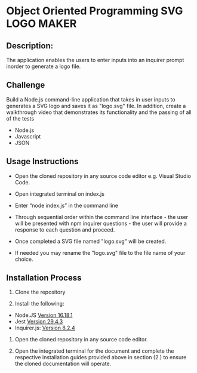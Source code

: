 # Object Oriented Programming SVG LOGO MAKER

## Description:
The application enables the users to enter inputs into an inquirer prompt inorder to generate a logo file.

## Challenge 
Build a Node.js command-line application that takes in user inputs to generates a SVG logo and saves it as "logo.svg" file. In addition, create a walkthrough video that demonstrates its functionality and the passing of all of the tests
* Node.js
* Javascript
* JSON

## Usage Instructions
* Open the cloned repository in any source code editor e.g. Visual Studio Code.
* Open integrated terminal on index.js
* Enter “node index.js” in the command line
* Through sequential order within the command line interface - the user will be presented with npm inquirer questions - the user will provide a response to each question and proceed.

* Once completed a SVG file named "logo.svg" will be created.
* If needed you may rename the "logo.svg" file to the file name of your choice.


## Installation Process
1. Clone the repository

2. Install the following: 
- Node.JS [Version 16.18.1](https://nodejs.org/en/blog/release/v1...)
- Jest [Version 29.4.3](https://www.npmjs.com/package/jest)
- Inquirer.js: [Version 8.2.4](https://www.npmjs.com/package/inquire...)

1. Open the cloned repository in any source code editor.

2. Open the integrated terminal for the document and complete the respective installation guides provided above in section (2.) to ensure the cloned documentation will operate.
